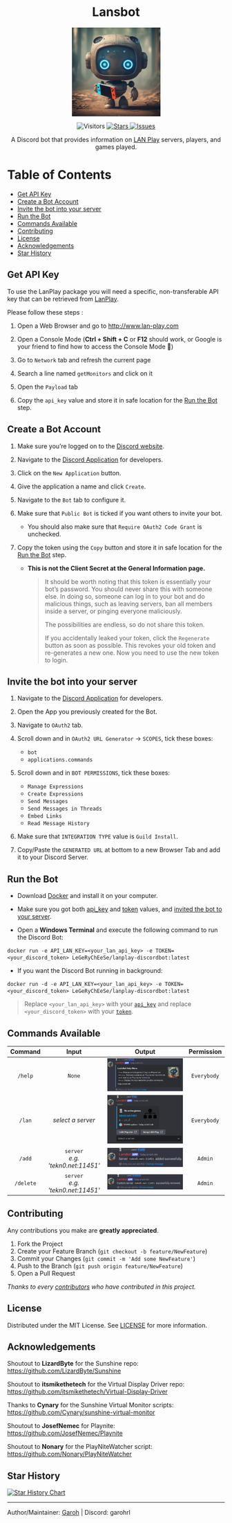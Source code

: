 <h1 align='center'>Lansbot</h1>
<p align="center">
<img src="https://github.com/LeGeRyChEeSe/LanPlay-DiscordBot/blob/main/lansbot.jpg?raw=true" align="center" height=205 alt="Lansbot" />
</p>
<p align="center">
<img src='https://visitor-badge.laobi.icu/badge?page_id=LeGeRyChEeSe.Lansbot', alt='Visitors'/>
<a href="https://github.com/LeGeRyChEeSe/LanPlay-DiscordBot/stargazers">
<img src="https://img.shields.io/github/stars/LeGeRyChEeSe/LanPlay-DiscordBot" alt="Stars"/>
</a>
<a href="https://github.com/LeGeRyChEeSe/LanPlay-DiscordBot/issues">
<img src="https://img.shields.io/github/issues/LeGeRyChEeSe/LanPlay-DiscordBot" alt="Issues"/>
</a>

<p align="center">
A Discord bot that provides information on <a href="http://lan-play.com">LAN Play</a> servers, players, and games played.
<p align="center">

# Table of Contents
- [Get API Key](#get-api-key)
- [Create a Bot Account](#create-a-bot-account)
- [Invite the bot into your server](#invite-the-bot-into-your-server)
- [Run the Bot](#run-the-bot)
- [Commands Available](#commands-available)
- [Contributing](#contributing)
- [License](#license)
- [Acknowledgements](#acknowledgements)
- [Star History](#star-history)


## Get API Key

To use the LanPlay package you will need a specific, non-transferable API key that can be retrieved from <a href="http://www.lan-play.com">LanPlay</a>.<br>

Please follow these steps :

1. Open a Web Browser and go to http://www.lan-play.com

2. Open a Console Mode (<b>Ctrl + Shift + C</b> or <b>F12</b> should work, or Google is your friend to find how to access the Console Mode 🫠)

3. Go to `Network` tab and refresh the current page

4. Search a line named `getMonitors` and click on it

5. Open the `Payload` tab

6. Copy the `api_key` value and store it in safe location for the [Run the Bot](#run-the-bot) step.

## Create a Bot Account

1. Make sure you’re logged on to the [Discord website](https://discord.com/).

2. Navigate to the [Discord Application](https://discord.com/developers/applications) for developers.

3. Click on the `New Application` button.

4. Give the application a name and click `Create`.

5. Navigate to the `Bot` tab to configure it.

6. Make sure that `Public Bot` is ticked if you want others to invite your bot.

	- You should also make sure that `Require OAuth2 Code Grant` is unchecked.

7. Copy the token using the `Copy` button and store it in safe location for the [Run the Bot](#run-the-bot) step.

	- <b>This is not the Client Secret at the General Information page.</b>

		> It should be worth noting that this token is essentially your bot’s password. You should never share this with someone else. In doing so, someone can log in to your bot and do malicious things, such as leaving servers, ban all members inside a server, or pinging everyone maliciously.
		>
		> The possibilities are endless, so do not share this token.
		>
		> If you accidentally leaked your token, click the `Regenerate` button as soon as possible. This revokes your old token and re-generates a new one. Now you need to use the new token to login.

## Invite the bot into your server

1. Navigate to the [Discord Application](https://discord.com/developers/applications) for developers.

2. Open the App you previously created for the Bot.

3. Navigate to `OAuth2` tab.

4. Scroll down and in `OAuth2 URL Generator` -> `SCOPES`, tick these boxes:

	- `bot`
	- `applications.commands`

5. Scroll down and in `BOT PERMISSIONS`, tick these boxes:

	- `Manage Expressions`
	- `Create Expressions`
	- `Send Messages`
	- `Send Messages in Threads`
	- `Embed Links`
	- `Read Message History`

6. Make sure that `INTEGRATION TYPE` value is `Guild Install`.

7. Copy/Paste the `GENERATED URL` at bottom to a new Browser Tab and add it to your Discord Server.

## Run the Bot

- Download [Docker](https://www.docker.com) and install it on your computer.

- Make sure you got both [api_key](#get-api-key) and [token](#create-a-bot-account) values, and [invited the bot to your server](#invite-the-bot-into-your-server).

- Open a <b>Windows Terminal</b> and execute the following command to run the Discord Bot:

```docker
docker run -e API_LAN_KEY=<your_lan_api_key> -e TOKEN=<your_discord_token> LeGeRyChEeSe/lanplay-discordbot:latest
```

- If you want the Discord Bot running in background:

```docker
docker run -d -e API_LAN_KEY=<your_lan_api_key> -e TOKEN=<your_discord_token> LeGeRyChEeSe/lanplay-discordbot:latest
```

> Replace `<your_lan_api_key>` with your [`api_key`](#get-api-key) and replace `<your_discord_token>` with your [`token`](#create-a-bot-account).

## Commands Available

| Command | Input | Output | Permission |
| :-----: | :--------: | :----: | :--------: |
| `/help` | `None`     | ![Help Menu](https://github.com/LeGeRyChEeSe/LanPlay-DiscordBot/blob/main/ressources/help.png?raw=true) | `Everybody` |
| `/lan`  | <i>select a server</i> | ![LanPlay Server Infos](https://github.com/LeGeRyChEeSe/LanPlay-DiscordBot/blob/main/ressources/lan.png?raw=true) | `Everybody` |
| `/add`  | `server`<br><i>e.g. 'tekn0.net:11451'</i> | ![Status of server addition](https://github.com/LeGeRyChEeSe/LanPlay-DiscordBot/blob/main/ressources/add.png?raw=true) | `Admin` |
| `/delete` | `server`<br><i>e.g. 'tekn0.net:11451'</i> | ![Status of server deletion](https://github.com/LeGeRyChEeSe/LanPlay-DiscordBot/blob/main/ressources/delete.png?raw=true) | `Admin` |

## Contributing

Any contributions you make are **greatly appreciated**.

1. Fork the Project
2. Create your Feature Branch (`git checkout -b feature/NewFeature`)
3. Commit your Changes (`git commit -m 'Add some NewFeature'`)
4. Push to the Branch (`git push origin feature/NewFeature`)
5. Open a Pull Request


<i>Thanks to every [contributors](https://github.com/LeGeRyChEeSe/LanPlay-DiscordBot/graphs/contributors) who have contributed in this project.</i>

## License

Distributed under the MIT License. See [LICENSE](https://github.com/LeGeRyChEeSe/LanPlay-DiscordBot/blob/main/LICENSE) for more information.

## Acknowledgements

Shoutout to <b>LizardByte</b> for the Sunshine repo: https://github.com/LizardByte/Sunshine

Shoutout to <b>itsmikethetech</b> for the Virtual Display Driver repo: https://github.com/itsmikethetech/Virtual-Display-Driver

Thanks to <b>Cynary</b> for the Sunshine Virtual Monitor scripts: https://github.com/Cynary/sunshine-virtual-monitor

Shoutout to <b>JosefNemec</b> for Playnite: https://github.com/JosefNemec/Playnite

Shoutout to <b>Nonary</b> for the PlayNiteWatcher script: https://github.com/Nonary/PlayNiteWatcher

## Star History

[![Star History Chart](https://api.star-history.com/svg?repos=LeGeRyChEeSe/LanPlay-DiscordBot&type=Date)](https://star-history.com/#LeGeRyChEeSe/LanPlay-DiscordBot&Date)

----

Author/Maintainer: [Garoh](https://github.com/LeGeRyChEeSe/) | Discord: garohrl